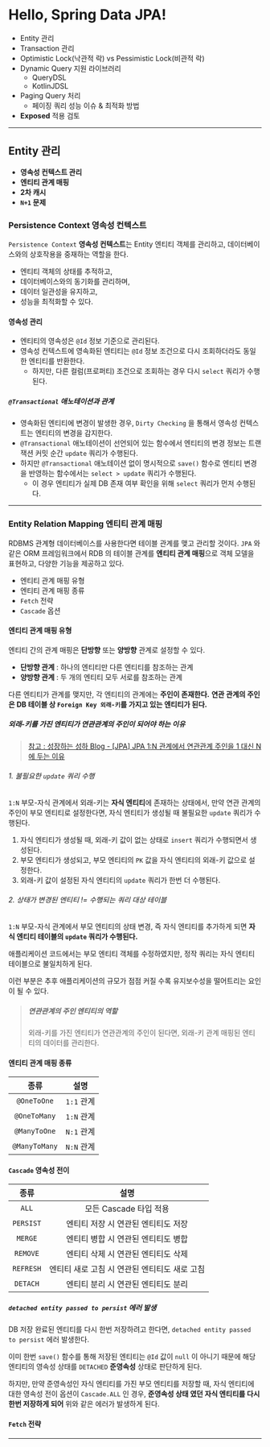 # Hello, Spring Data JPA!

- Entity 관리
- Transaction 관리
- Optimistic Lock(낙관적 락) vs Pessimistic Lock(비관적 락)
- Dynamic Query 지원 라이브러리
  - QueryDSL
  - KotlinJDSL
- Paging Query 처리 
  - 페이징 쿼리 성능 이슈 & 최적화 방법
- **Exposed** 적용 검토

---

## Entity 관리

- **영속성 컨텍스트 관리**
- **엔티티 관계 매핑**
- **2차 캐시**
- **`N+1` 문제**

### Persistence Context 영속성 컨텍스트

`Persistence Context` **영속성 컨텍스트**는 Entity 엔티티 객체를 관리하고,
데이터베이스와의 상호작용을 중재하는 역할을 한다.

- 엔티티 객체의 상태를 추적하고,
- 데이터베이스와의 동기화를 관리하며,
- 데이터 일관성을 유지하고,
- 성능을 최적화할 수 있다.

#### 영속성 관리

- 엔티티의 영속성은 `@Id` 정보 기준으로 관리된다.
- 영속성 컨텍스트에 영속화된 엔티티는 `@Id` 정보 조건으로 다시 조회하더라도 동일한 엔티티를 반환한다.
  - 하지만, 다른 컬럼(프로퍼티) 조건으로 조회하는 경우 다시 `select` 쿼리가 수행된다.

##### `@Transactional` 애노테이션과 관계

- 영속화된 엔티티에 변경이 발생한 경우, `Dirty Checking` 을 통해서 영속성 컨텍스트는 엔티티의 변경을 감지한다.
- `@Transactional` 애노테이션이 선언되어 있는 함수에서 엔티티의 변경 정보는 트랜잭션 커밋 순간 `update` 쿼리가 수행된다.
- 하지만 `@Transactional` 애노테이션 없이 명시적으로 `save()` 함수로 엔티티 변경을 반영하는 함수에서는 `select > update` 쿼리가 수행된다.
  - 이 경우 엔티티가 실제 DB 존재 여부 확인을 위해 `select` 쿼리가 먼저 수행된다.

---

### Entity Relation Mapping 엔티티 관계 매핑

RDBMS 관계형 데이터베이스를 사용한다면 테이블 관계를 맺고 관리할 것이다.
`JPA` 와 같은 ORM 프레임워크에서 RDB 의 테이블 관계를 **엔티티 관계 매핑**으로 객체 모델을 표현하고,
다양한 기능을 제공하고 있다.

- 엔티티 관계 매핑 유형
- 엔티티 관계 매핑 종류
- `Fetch` 전략
- `Cascade` 옵션

#### 엔티티 관계 매핑 유형

엔티티 간의 관계 매핑은 **단방향** 또는 **양방향** 관계로 설정할 수 있다.

- **단방향 관계** : 하나의 엔티티만 다른 엔티티를 참조하는 관계
- **양방향 관계** : 두 개의 엔티티 모두 서로를 참조하는 관계

다른 엔티티가 관계를 맺지만, 각 엔티티의 관계에는 **주인이 존재한다.**
**연관 관계의 주인은 DB 테이블 상 `Foreign Key 외래-키`를 가지고 있는 엔티티가 된다.**

##### 외래-키를 가진 엔티티가 연관관계의 주인이 되어야 하는 이유

> [참고 : 성장하는 성하 Blog - [JPA] JPA 1:N 관계에서 연관관계 주인을 1 대신 N에 두는 이유](https://ksh-coding.tistory.com/112)

###### 1. 불필요한 `update` 쿼리 수행

`1:N` 부모-자식 관계에서 외래-키는 **자식 엔티티**에 존재하는 상태에서, 
만약 연관 관계의 주인이 부모 엔티티로 설정한다면, 자식 엔티티가 생성될 때 불필요한 `update` 쿼리가 수행된다.

1. 자식 엔티티가 생성될 때, 외래-키 값이 없는 상태로 `insert` 쿼리가 수행되면서 생성된다.
2. 부모 엔티티가 생성되고, 부모 엔티티의 `PK` 값을 자식 엔티티의 외래-키 값으로 설정한다.
3. 외래-키 값이 설정된 자식 엔티티의 `update` 쿼리가 한번 더 수행된다.

###### 2. 상태가 변경된 엔티티 != 수행되는 쿼리 대상 테이블

`1:N` 부모-자식 관계에서 부모 엔티티의 상태 변경, 즉 자식 엔티티를 추가하게 되면
**자식 엔티티 테이블의 `update` 쿼리가 수행된다.**

애플리케이션 코드에서는 부모 엔티티 객체를 수정하였지만, 정작 쿼리는 자식 엔티티 테이블으로 불일치하게 된다.

이런 부분은 추후 애플리케이션의 규모가 점점 커질 수록 유지보수성을 떨어트리는 요인이 될 수 있다.

> ##### 연관관계의 주인 엔티티의 역할
> 외래-키를 가진 엔티티가 연관관계의 주인이 된다면, 외래-키 관계 매핑된 엔티티의 데이터를 관리한다.

#### 엔티티 관계 매핑 종류

|      종류       |    설명    |
|:-------------:|:--------:|
|  `@OneToOne`  | `1:1` 관계 |
| `@OneToMany`  | `1:N` 관계 |
| `@ManyToOne`  | `N:1` 관계 |
| `@ManyToMany` | `N:N` 관계 |

#### `Cascade` 영속성 전이

|    종류     |             설명             |
|:---------:|:--------------------------:|
|   `ALL`   |      모든 Cascade 타입 적용      |
| `PERSIST` |    엔티티 저장 시 연관된 엔티티도 저장    |
|  `MERGE`  |    엔티티 병합 시 연관된 엔티티도 병합    |
| `REMOVE`  |    엔티티 삭제 시 연관된 엔티티도 삭제    |
| `REFRESH` | 엔티티 새로 고침 시 연관된 엔티티도 새로 고침 |
| `DETACH`  |    엔티티 분리 시 연관된 엔티티도 분리    |

##### `detached entity passed to persist` 에러 발생

DB 저장 완료된 엔티티를 다시 한번 저장하려고 한다면, `detached entity passed to persist` 에러 발생한다.

이미 한번 `save()` 함수를 통해 저장된 엔티티는 `@Id` 값이 `null` 이 아니기 때문에 
해당 엔티티의 영속성 상태를 `DETACHED` **준영속성** 상태로 판단하게 된다.

하지만, 만약 준영속성인 자식 엔티티를 가진 부모 엔티티를 저장할 때, 자식 엔티티에 대한 영속성 전이 옵션이 `Cascade.ALL` 인 경우,
**준영속성 상태 였던 자식 엔티티를 다시 한번 저장하게 되어** 위와 같은 에러가 발생하게 된다.

#### `Fetch` 전략


---